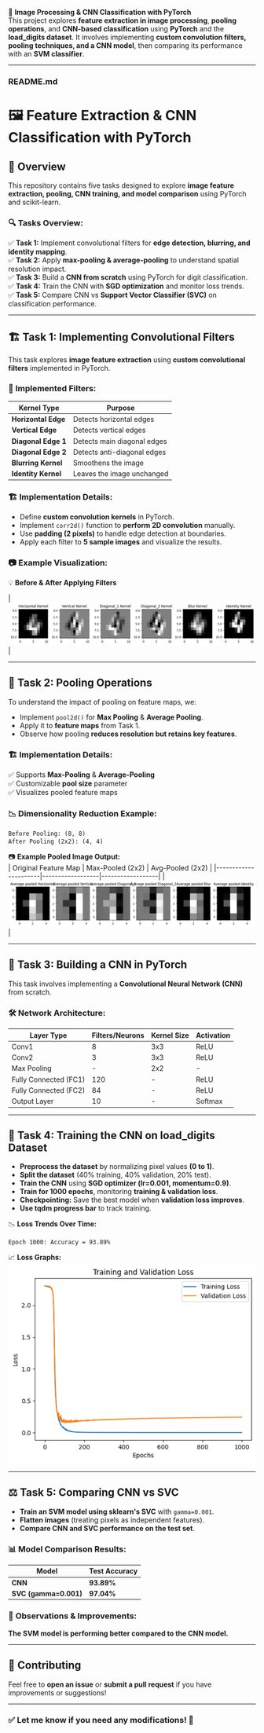 📸 **Image Processing & CNN Classification with PyTorch**  
This project explores **feature extraction in image processing**, **pooling operations**, and **CNN-based classification** using **PyTorch** and the **load_digits dataset**. It involves implementing **custom convolution filters, pooling techniques, and a CNN model**, then comparing its performance with an **SVM classifier**.

---

### **README.md**  

# 🖼️ **Feature Extraction & CNN Classification with PyTorch**  

## 📌 **Overview**  
This repository contains five tasks designed to explore **image feature extraction, pooling, CNN training, and model comparison** using PyTorch and scikit-learn.  

### 🔍 **Tasks Overview:**  
✅ **Task 1:** Implement convolutional filters for **edge detection, blurring, and identity mapping**.  
✅ **Task 2:** Apply **max-pooling & average-pooling** to understand spatial resolution impact.  
✅ **Task 3:** Build a **CNN from scratch** using PyTorch for digit classification.  
✅ **Task 4:** Train the CNN with **SGD optimization** and monitor loss trends.  
✅ **Task 5:** Compare CNN vs **Support Vector Classifier (SVC)** on classification performance.  

---

## 🏗️ **Task 1: Implementing Convolutional Filters**  

This task explores **image feature extraction** using **custom convolutional filters** implemented in PyTorch.  

### 🔬 **Implemented Filters:**  
| **Kernel Type**      | **Purpose**                      |
|----------------------|---------------------------------|
| **Horizontal Edge**  | Detects horizontal edges        |
| **Vertical Edge**    | Detects vertical edges          |
| **Diagonal Edge 1**  | Detects main diagonal edges     |
| **Diagonal Edge 2**  | Detects anti-diagonal edges     |
| **Blurring Kernel**  | Smoothens the image            |
| **Identity Kernel**  | Leaves the image unchanged     |

### 🏗 **Implementation Details:**  
- Define **custom convolution kernels** in PyTorch.  
- Implement `corr2d()` function to **perform 2D convolution** manually.  
- Use **padding (2 pixels)** to handle edge detection at boundaries.  
- Apply each filter to **5 sample images** and visualize the results.

### 📷 **Example Visualization:**  
💡 **Before & After Applying Filters**  

| ![original](task1.png) | 

---

## 🔄 **Task 2: Pooling Operations**  

To understand the impact of pooling on feature maps, we:  
- Implement `pool2d()` for **Max Pooling** & **Average Pooling**.  
- Apply it to **feature maps** from Task 1.  
- Observe how pooling **reduces resolution but retains key features**.  

### 🏗 **Implementation Details:**  
✅ Supports **Max-Pooling** & **Average-Pooling**  
✅ Customizable **pool size** parameter  
✅ Visualizes pooled feature maps  

### 📉 **Dimensionality Reduction Example:**  
```
Before Pooling: (8, 8)
After Pooling (2x2): (4, 4)
```

📷 **Example Pooled Image Output:**  
| Original Feature Map | Max-Pooled (2x2) | Avg-Pooled (2x2) |
|----------------------|------------------|------------------|
| ![original](task2.png) |

---

## 🤖 **Task 3: Building a CNN in PyTorch**  

This task involves implementing a **Convolutional Neural Network (CNN)** from scratch.  

### **🛠 Network Architecture:**  
| Layer Type | Filters/Neurons | Kernel Size | Activation |
|-----------|---------------|-------------|------------|
| Conv1 | 8 | 3x3 | ReLU |
| Conv2 | 3 | 3x3 | ReLU |
| Max Pooling | - | 2x2 | - |
| Fully Connected (FC1) | 120 | - | ReLU |
| Fully Connected (FC2) | 84 | - | ReLU |
| Output Layer | 10 | - | Softmax |

---

## 🎯 **Task 4: Training the CNN on load_digits Dataset**  

- **Preprocess the dataset** by normalizing pixel values **(0 to 1)**.  
- **Split the dataset** (40% training, 40% validation, 20% test).  
- **Train the CNN** using **SGD optimizer (lr=0.001, momentum=0.9)**.  
- **Train for 1000 epochs**, monitoring **training & validation loss**.  
- **Checkpointing:** Save the best model when **validation loss improves**.  
- **Use tqdm progress bar** to track training.

📉 **Loss Trends Over Time:**  
```
Epoch 1000: Accuracy = 93.89%
```

📈 **Loss Graphs:**  
![loss_graph](task4.png)  

---

## ⚖️ **Task 5: Comparing CNN vs SVC**  

- **Train an SVM model using sklearn's SVC** with `gamma=0.001`.  
- **Flatten images** (treating pixels as independent features).  
- **Compare CNN and SVC performance on the test set**.  

### 📊 **Model Comparison Results:**  
| Model | Test Accuracy |
|-------|--------------|
| **CNN** | **93.89%** |
| **SVC (gamma=0.001)** | **97.04%** |

### 📝 **Observations & Improvements:**  
**The SVM model is performing better compared to the CNN model.**

---

## 🤝 **Contributing**  
Feel free to **open an issue** or **submit a pull request** if you have improvements or suggestions!

---

### ✅ **Let me know if you need any modifications! 🚀**
